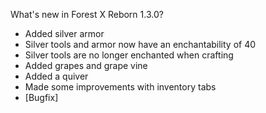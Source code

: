 What's new in Forest X Reborn 1.3.0?<br />
- Added silver armor
- Silver tools and armor now have an enchantability of 40
- Silver tools are no longer enchanted when crafting
- Added grapes and grape vine
- Added a quiver
- Made some improvements with inventory tabs
- [Bugfix] 